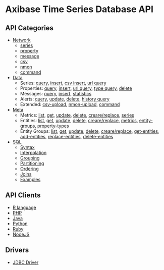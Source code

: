 # Axibase Time Series Database API

## API Categories

* [Network](/api/network#network-api)
  * [series](/api/network/series.md)
  * [property](/api/network/property.md)
  * [message](/api/network/message.md)
  * [csv](/api/network/csv.md)
  * [nmon](/api/network/nmon.md)
  * [command](/api/network/nmon.md)
* [Data](/api/data#overview)
  * Series: [query](/api/data/series/query.md), [insert](/api/data/series/insert.md), [csv insert](/api/data/series/csv-insert.md), [url query](/api/data/series/url-query.md)
  * Properties: [query](/api/data/properties/query.md), [insert](/api/data/properties/insert.md), [url query](/api/data/properties/url-query.md), [type query](/api/data/properties/type-query.md), [delete](/api/data/properties/delete.md)
  * Messages: [query](/api/data/messages/query.md), [insert](/api/data/messages/insert.md), [statistics](/api/data/messages/stats-query.md)
  * Alerts: [query](/api/data/alerts/query.md), [update](/api/data/alerts/update.md), [delete](/api/data/alerts/delete.md), [history query](/api/data/alerts/history-query.md)
  * Extended: [csv-upload](/api/data/ext/csv-upload.md), [nmon-upload](/api/data/ext/nmon-upload.md), [command](/api/data/ext/command.md)
* [Meta](/api/meta#overview)
  * Metrics: [list](/api/meta/metric/list.md), [get](/api/meta/metric/get.md), [update](/api/meta/metric/update.md), [delete](/api/meta/metric/delete.md), [creare/replace](/api/meta/metric/create-or-replace.md), [series](/api/meta/metric/series.md)
  * Entities: [list](/api/meta/entity/list.md), [get](/api/meta/entity/get.md), [update](/api/meta/entity/update.md), [delete](/api/meta/entity/delete.md), [creare/replace](/api/meta/entity/create-or-replace.md), [metrics](/api/meta/entity/metrics.md), [entity-groups](/api/meta/entity/entity-groups.md), [property-types](/api/meta/entity/property-types.md)
  * Entity Groups: [list](/api/meta/entity-group/list.md), [get](/api/meta/entity-group/get.md), [update](/api/meta/entity-group/update.md), [delete](/api/meta/entity-group/delete.md), [creare/replace](/api/meta/entity-group/create-or-replace.md), [get-entities](/api/meta/entity-group/get-entities.md), [add-entities](/api/meta/entity-group/add-entities.md), [replace-entities](/api/meta/entity-group/replace-entities.md), [delete-entities](/api/meta/entity-group/delete-entities.md)
* [SQL](/api/sql#overview)  
	* [Syntax](/api/sql#syntax)
	* [Interpolation](/api/sql#interpolation)
	* [Grouping](/api/sql#grouping)
	* [Partitioning](/api/sql#partitioning)
	* [Ordering](/api/sql#ordering)
	* [Joins](/api/sql#joins)
	* [Examples](/api/sql#examples)

## API Clients

* [R language](https://github.com/axibase/atsd-api-r)
* [PHP](https://github.com/axibase/atsd-api-php)
* [Java](https://github.com/axibase/atsd-api-java)
* [Python](https://github.com/axibase/atsd-api-python)
* [Ruby](https://github.com/axibase/atsd-api-ruby)
* [NodeJS](https://github.com/axibase/atsd-api-nodejs)

## Drivers

* [JDBC Driver](https://github.com/axibase/atsd-jdbc)
